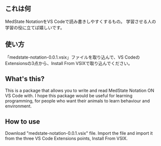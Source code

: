 ## これは何

MedState NotationをVS Codeで読み書きしやすくするもの。
学習させる人の学習の役に立てば嬉しいです。

## 使い方
「medstate-notation-0.0.1.vsix」ファイルを取り込んで、VS CodeのExtensionsの3点から、Install From VSIXで取り込んでください。



## What's this?
This is a package that allows you to write and read MedState Notation ON VS Code with.
I hope this package would be useful for learning programming, for people who want their animals to learn behaviour and environment.

## How to use
Download "medstate-notation-0.0.1.vsix" file. Import the file and import it from the three VS Code Extensions points, Install From VSIX.